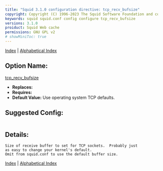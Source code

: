 ```yaml
---
title: "Squid 3.1.0 configuration directive: tcp_recv_bufsize"
copyright: Copyright (C) 1996-2023 The Squid Software Foundation and contributors
keywords: squid squid.conf config configure tcp_recv_bufsize
versions: 3.1.0
proiduct: Squid Web cache
permissions: GNU GPL v2
# showMiniToc: true
---
```

[Index](index#toc_tcp_recv_bufsize) | [Alphabetical Index](index_all#toc_tcp_recv_bufsize)

## Option Name:
[tcp_recv_bufsize](#tcp_recv_bufsize)
 * **Replaces:** 
 * **Requires:** 
 * **Default Value:** Use operating system TCP defaults.


## Suggested Config:
```plaintext

```

## Details:

	Size of receive buffer to set for TCP sockets.  Probably just
	as easy to change your kernel's default.
	Omit from squid.conf to use the default buffer size.



[Index](index#toc_tcp_recv_bufsize) | [Alphabetical Index](index_all#toc_tcp_recv_bufsize)

